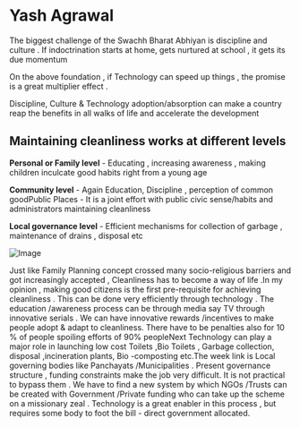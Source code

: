 # Yash Agrawal

The biggest challenge of the Swachh Bharat Abhiyan is discipline and culture . If indoctrination starts at home, gets nurtured at school , it gets its due momentum

On the above foundation , if Technology can speed up things , the promise is a great multiplier effect .

Discipline, Culture & Technology adoption/absorption can make a country reap the benefits in all walks of life and accelerate the development

## Maintaining cleanliness works at different levels

**Personal or Family level** - Educating , increasing awareness , making children inculcate good habits right from a young age

**Community level** - Again Education, Discipline , perception of common goodPublic Places - It is a joint effort with public civic sense/habits and administrators maintaining cleanliness

**Local governance level** - Efficient mechanisms for collection of garbage , maintenance of drains , disposal etc

![Image](https://akm-img-a-in.tosshub.com/indiatoday/images/story/201705/banega-swachh-india-650_052617023343.jpg)

Just like Family Planning concept crossed many socio-religious barriers and got increasingly accepted , Cleanliness has to become a way of life .In my opinion , making good citizens is the first pre-requisite for achieving cleanliness . This can be done very efficiently through technology . The education /awareness process can be through media say TV through innovative serials . We can have innovative rewards /incentives to make people adopt & adapt to cleanliness. There have to be penalties also for 10 % of people spoiling efforts of 90% peopleNext Technology can play a major role in launching low cost Toilets ,Bio Toilets , Garbage collection, disposal ,incineration plants, Bio -composting etc.The week link is Local governing bodies like Panchayats /Municipalities . Present governance structure , funding constraints make the job very difficult. It is not practical to bypass them . We have to find a new system by which NGOs /Trusts can be created with Government /Private funding who can take up the scheme on a missionary zeal . Technology is a great enabler in this process , but requires some body to foot the bill - direct government allocated.


